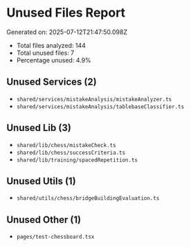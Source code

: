 # Unused Files Report

Generated on: 2025-07-12T21:47:50.098Z

- Total files analyzed: 144
- Total unused files: 7
- Percentage unused: 4.9%

## Unused Services (2)

- `shared/services/mistakeAnalysis/mistakeAnalyzer.ts`
- `shared/services/mistakeAnalysis/tablebaseClassifier.ts`

## Unused Lib (3)

- `shared/lib/chess/mistakeCheck.ts`
- `shared/lib/chess/successCriteria.ts`
- `shared/lib/training/spacedRepetition.ts`

## Unused Utils (1)

- `shared/utils/chess/bridgeBuildingEvaluation.ts`

## Unused Other (1)

- `pages/test-chessboard.tsx`

